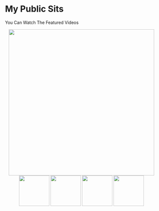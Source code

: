 # My Public Sits
You Can Watch The Featured Videos 


<div align="center">

  <img src="https://i.imgur.com/M5KHA0c.png" width="480" height="">

<div class=colum>
<img src="https://cdni.pornpics.com/1280/7/630/91066942/91066942_007_9f2c.jpg" width="100px">
         
<img src="https://cdni.pornpics.com/1280/7/515/29552983/29552983_004_2579.jpg" width="100px">
    
<img src="https://cdni.pornpics.com/1280/7/633/26210531/26210531_011_8479.jpg" width="100px">
    
<img src="https://cdni.pornpics.com/1280/7/573/64775987/64775987_005_bcce.jpg" width="100px">
